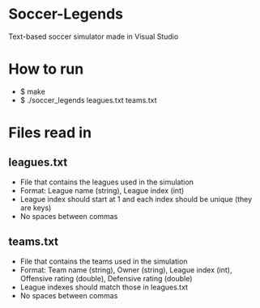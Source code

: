 # Soccer-Legends
Text-based soccer simulator made in Visual Studio

# How to run
* $ make
* $ ./soccer_legends leagues.txt teams.txt

# Files read in

## leagues.txt
* File that contains the leagues used in the simulation
* Format: League name (string), League index (int)
* League index should start at 1 and each index should be unique (they are keys)
* No spaces between commas

## teams.txt
* File that contains the teams used in the simulation
* Format: Team name (string), Owner (string), League index (int), Offensive rating (double), Defensive rating (double)
* League indexes should match those in leagues.txt
* No spaces between commas
